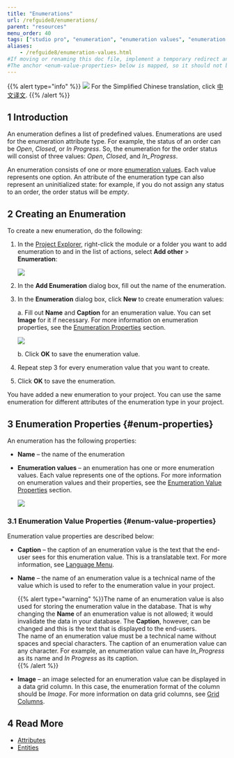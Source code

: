 ```yaml
---
title: "Enumerations"
url: /refguide8/enumerations/
parent: "resources"
menu_order: 40
tags: ["studio pro", "enumeration", "enumeration values", "enumeration value"]
aliases:
    - /refguide8/enumeration-values.html
#If moving or renaming this doc file, implement a temporary redirect and let the respective team know they should update the URL in the product. See Mapping to Products for more details. 
#The anchor <enum-value-properties> below is mapped, so it should not be removed or changed.
---
```


{{% alert type="info" %}}
<img src="attachments/chinese-translation/china.png" style="display: inline-block; margin: 0" /> For the Simplified Chinese translation, click [中文译文](https://cdn.mendix.tencent-cloud.com/documentation/refguide8/enumerations.pdf).
{{% /alert %}}

## 1 Introduction

An enumeration defines a list of predefined values. Enumerations are used for the enumeration attribute type. For example, the status of an order can be *Open*, *Closed*, or *In Progress*. So, the enumeration for the order status will consist of three values: *Open*, *Closed*, and *In_Progress*. 

An enumeration consists of one or more [enumeration values](/refguide8/enumerations/#enum-properties). Each value represents one option. An attribute of the enumeration type can also represent an uninitialized state: for example, if you do not assign any status to an order, the order status will be *empty*. 

## 2 Creating an Enumeration  

To create a new enumeration, do the following: 

1.  In the [Project Explorer](/refguide8/project-explorer/), right-click the module or a folder you want to add enumeration to and in the list of actions, select **Add other** > **Enumeration**:

    ![](/attachments/refguide8/modeling/resources/enumerations/add-enumeration.png)

2. In the **Add Enumeration** dialog box, fill out the name of the enumeration.

3.  In the **Enumeration** dialog box, click **New** to create enumeration values:

    a.  Fill out **Name** and **Caption** for an enumeration value. You can set **Image** for it if necessary. For more information on enumeration properties, see the [Enumeration Properties](#enum-properties) section. <br />

    ![](/attachments/refguide8/modeling/resources/enumerations/add-enum-value.png)

    b.  Click **OK** to save the enumeration value.

4. Repeat step 3 for every enumeration value that you want to create.

5. Click **OK** to save the enumeration. 

You have added a new enumeration to your project. You can use the same enumeration for different attributes of the enumeration type in your project. 

## 3 Enumeration Properties {#enum-properties}

An enumeration has the following properties:

* **Name** – the name of the enumeration

*  **Enumeration values** – an enumeration has one or more enumeration values. Each value represents one of the options. For more information on enumeration values and their properties, see the [Enumeration Value Properties](#enum-value-properties) section.

    ![](/attachments/refguide8/modeling/resources/enumerations/enumeration-properties.png)

### 3.1 Enumeration Value Properties {#enum-value-properties}

Enumeration value properties are described below:

* **Caption** – the caption of an enumeration value is the text that the end-user sees for this enumeration value. This is a translatable text. For more information, see [Language Menu](/refguide8/translatable-texts/). 

* **Name** – the name of an enumeration value is a technical name of the value which is used to refer to the enumeration value in your project.

    {{% alert type="warning" %}}The name of an enumeration value is also used for storing the enumeration value in the database. That is why changing the **Name** of an enumeration value is not allowed; it would invalidate the data in your database. The **Caption**, however, can be changed and this is the text that is displayed to the end-users.<br />The name of an enumeration value must be a technical name without spaces and special characters. The caption of an enumeration value can any character. For example, an enumeration value can have *In_Progress* as its name and *In Progress* as its caption.  
    {{% /alert %}}
  
* **Image** –  an image selected for an enumeration value can be displayed in a data grid column. In this case, the enumeration format of the column should be *Image*. For more information on data grid columns, see [Grid Columns](/refguide8/columns/).

## 4 Read More

* [Attributes](/refguide8/attributes/)
* [Entities](/refguide8/entities/)

